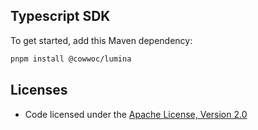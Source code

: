 ## Typescript SDK

To get started, add this Maven dependency:

```bash
pnpm install @cowwoc/lumina
```

## Licenses

* Code licensed under the [Apache License, Version 2.0](LICENSE)